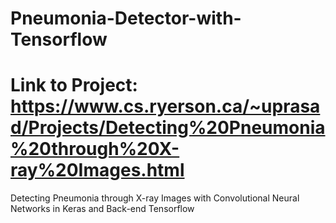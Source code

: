 # Pneumonia-Detector-with-Tensorflow
# Link to Project: https://www.cs.ryerson.ca/~uprasad/Projects/Detecting%20Pneumonia%20through%20X-ray%20Images.html
Detecting Pneumonia through X-ray Images with Convolutional Neural Networks in Keras and Back-end Tensorflow
